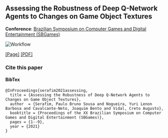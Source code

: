 ## Assessing the Robustness of Deep Q-Network Agents to Changes on Game Object Textures

**Conference**: [Brazilian Symposium on Computer Games and Digital Entertainment (SBGames)](https://www.sbgames.org/sbgames2021/)

![Workflow](https://paulobruno.github.io/assets/images/assessing.jpg)

[[Page]](https://paulobruno.github.io/publication/SBGames-assessing-robustness/) [[PDF]](https://www.sbgames.org/proceedings2021/ComputacaoFull/217993.pdf)



### Cite this paper

#### BibTex

```
@InProceedings{serafim2021assessing,
  title = {Assessing the Robustness of Deep Q-Network Agents to Changes on Game Object Textures},
  author  = {Serafim, Paulo Bruno Sousa and Nogueira, Yuri Lenon Barbosa and Cavalcante-Neto, Joaquim Bento and Vidal, Creto Augusto},
  booktitle = {Proceedings of the XX Brazilian Symposium on Computer Games and Digital Entertainment (SBGames)},
  pages = {1--9},
  year = {2021}
}
```
